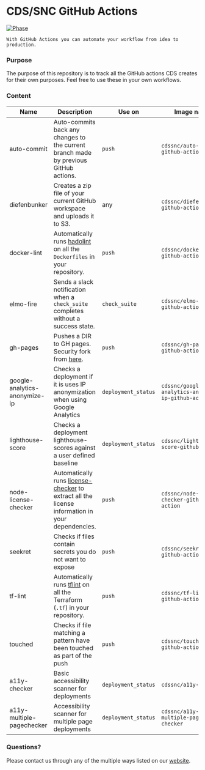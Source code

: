 # CDS/SNC GitHub Actions

[![Phase](https://img.shields.io/badge/Phase-Beta-22a7f0.svg)](https://digital.canada.ca/products/)

```
With GitHub Actions you can automate your workflow from idea to production.
```

### Purpose

The purpose of this repository is to track all the GitHub actions CDS creates for their own purposes. Feel free to use these in your own workflows.

### Content

| Name                          | Description                                                                                                                                    | Use on              | Image name                                           | Size    |
| ----------------------------- | ---------------------------------------------------------------------------------------------------------------------------------------------- | ------------------- | ---------------------------------------------------- | ------- |
| auto-commit                   | Auto-commits back any changes to the current branch made by previous GitHub actions.                                                           | `push`              | `cdssnc/auto-commit-github-action`                   | 23 MB   |
| diefenbunker                  | Creates a zip file of your current GitHub workspace and uploads it to S3.                                                                      | any                 | `cdssnc/diefenbunker-github-action`                  | 32 MB   |
| docker-lint                   | Automatically runs [hadolint](https://github.com/hadolint/hadolint) on all the `Dockerfiles` in your repository.                               | `push`              | `cdssnc/docker-lint-github-action`                   | 26 MB   |
| elmo-fire                     | Sends a slack notification when a `check_suite` completes without a success state.                                                             | `check_suite`       | `cdssnc/elmo-fire-github-action`                     | 6 MB    |
| gh-pages                      | Pushes a DIR to GH pages. Security fork from [here](https://github.com/maxheld83/ghpages).                                                     | `push`              | `cdssnc/gh-pages-github-action`                      | 13 MB   |
| google-analytics-anonymize-ip | Checks a deployment if it is uses IP anonymization when using Google Analytics                                                                 | `deployment_status` | `cdssnc/google-analytics-anonymize-ip-github-action` | 1.44 GB |
| lighthouse-score              | Checks a deployment lighthouse-scores against a user defined baseline                                                                          | `deployment_status` | `cdssnc/lighthouse-score-github-action`              | 6 MB    |
| node-license-checker          | Automatically runs [license-checker](https://github.com/davglass/license-checker) to extract all the license information in your dependencies. | `push`              | `cdssnc/node-license-checker-github-action`          | 26 MB   |
| seekret                       | Checks if files contain secrets you do not want to expose                                                                                      | `push`              | `cdssnc/seekret-github-action`                       | 59.7 MB |
| tf-lint                       | Automatically runs [tflint](https://github.com/wata727/tflint) on all the Terraform (`.tf`) in your repository.                                | `push`              | `cdssnc/tf-lint-github-action`                       | 27 MB   |
| touched                       | Checks if file matching a pattern have been touched as part of the push                                                                        | `push`              | `cdssnc/touched-github-action`                       | 1.88 MB |
| a11y-checker                  | Basic accessibility scanner for deployments                                                                                                    | `deployment_status` | `cdssnc/a11y-checker`                                 | 515 MB |
| a11y-multiple-pagechecker     | Accessibility scanner for multiple page deployments                                                                                            | `deployment_status` | `cdssnc/a11y-multiple-page-checker`                   | 319 MB |

### Questions?

Please contact us through any of the multiple ways listed on our [website](https://digital.canada.ca/).
